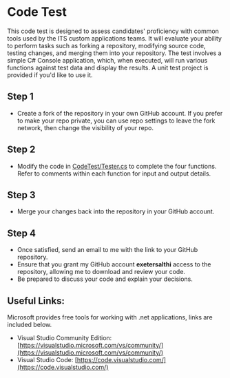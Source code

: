 # Code Test
This code test is designed to assess candidates' proficiency with common tools used by the ITS custom applications teams. It will evaluate your ability to perform tasks such as forking a repository, modifying source code, testing changes, and merging them into your repository. The test involves a simple C# Console application, which, when executed, will run various functions against test data and display the results. A unit test project is provided if you'd like to use it.
## Step 1
- Create a fork of the repository in your own GitHub account. If you prefer to make your repo private, you can use repo settings to leave the fork network, then change the visibility of your repo.
## Step 2
- Modify the code in [CodeTest/Tester.cs](https://github.com/exetersalthi/CodeTest/blob/master/CodeTest/Tester.cs) to complete the four functions. Refer to comments within each function for input and output details.
## Step 3
- Merge your changes back into the repository in your GitHub account.
## Step 4
- Once satisfied, send an email to me with the link to your GitHub repository.
- Ensure that you grant my GitHub account **exetersalthi** access to the repository, allowing me to download and review your code.
- Be prepared to discuss your code and explain your decisions.

## Useful Links:
Microsoft provides free tools for working with .net applications, links are included below.

- Visual Studio Community Edition: [https://visualstudio.microsoft.com/vs/community/](https://visualstudio.microsoft.com/vs/community/)
- Visual Studio Code: [https://code.visualstudio.com/](https://code.visualstudio.com/)

